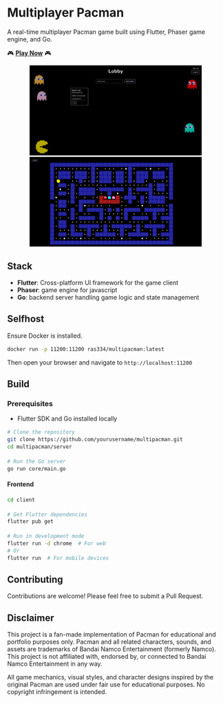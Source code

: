 # Multiplayer Pacman

A real-time multiplayer Pacman game built using Flutter, Phaser game engine, and Go.

🎮 **[Play Now](https://multipacman.radn.dev/)** 🎮

<div align="center">
  <img src="img/lobby.png" alt="Game Lobby" width="400" />
  <img src="img/game.png" alt="Gameplay Screenshot" width="400" />
</div>

## Stack

- **Flutter**: Cross-platform UI framework for the game client
- **Phaser**: game engine for javascript
- **Go**: backend server handling game logic and state management

## Selfhost

Ensure Docker is installed.

```bash
docker run -p 11200:11200 ras334/multipacman:latest
```

Then open your browser and navigate to `http://localhost:11200`

## Build

### Prerequisites

- Flutter SDK and Go installed locally

```bash
# Clone the repository
git clone https://github.com/yourusername/multipacman.git
cd multipacman/server

# Run the Go server
go run core/main.go
```

#### Frontend

```bash
cd client

# Get Flutter dependencies
flutter pub get

# Run in development mode
flutter run -d chrome  # For web
# Or
flutter run  # For mobile devices
```

## Contributing

Contributions are welcome! Please feel free to submit a Pull Request.

## Disclaimer

This project is a fan-made implementation of Pacman for educational and portfolio purposes only. Pacman and all related
characters, sounds, and assets are trademarks of Bandai Namco Entertainment (formerly Namco). This project is not
affiliated with, endorsed by, or connected to Bandai Namco Entertainment in any way.

All game mechanics, visual styles, and character designs inspired by the original Pacman are used under fair use for
educational purposes. No copyright infringement is intended.


